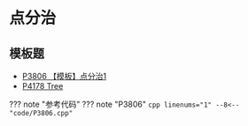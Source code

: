 # 点分治
## 模板题
- [P3806 【模板】点分治1](https://www.luogu.com.cn/problem/P3806)
- [P4178 Tree](https://www.luogu.com.cn/problem/P4178)

??? note "参考代码"
	??? note "P3806"
		```cpp linenums="1"
		--8<-- "code/P3806.cpp"
		```